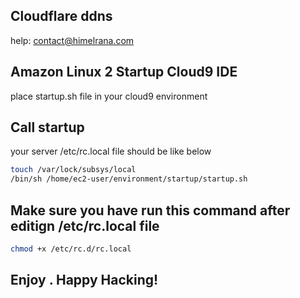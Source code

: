 ## Cloudflare ddns
help: contact@himelrana.com
## Amazon Linux 2 Startup Cloud9 IDE
place startup.sh file in your cloud9 environment
## Call startup
your server /etc/rc.local file should be like below
```bash
touch /var/lock/subsys/local
/bin/sh /home/ec2-user/environment/startup/startup.sh
```
## Make sure you have run this command after editign /etc/rc.local file
```bash
chmod +x /etc/rc.d/rc.local
```

## Enjoy . Happy Hacking!
